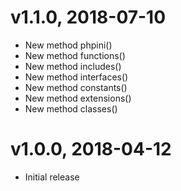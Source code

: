 # v1.1.0, 2018-07-10
* New method phpini()
* New method functions()
* New method includes()
* New method interfaces()
* New method constants()
* New method extensions()
* New method classes()

# v1.0.0, 2018-04-12
* Initial release
